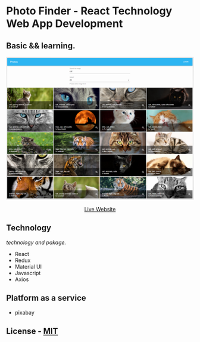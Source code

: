 # Photo Finder - React Technology Web App Development 
## Basic && learning.
<p align="center">
    <img src="image/page.png" width="800" alt="finderApp">
</p>

<p align="center">
    <a href="https://nameless-citadel-75376.herokuapp.com/">Live Website</a>
</p>

## Technology
*technology and pakage.*
- React
- Redux
- Material UI
- Javascript
- Axios
    
## Platform as a service
- pixabay
 
## License - [MIT](./LICENSE)
